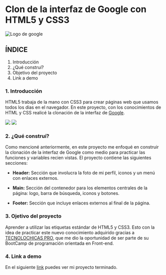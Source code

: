 # Clon de la interfaz de Google con HTML5 y CSS3
![Logo de google](https://upload.wikimedia.org/wikipedia/commons/thumb/2/2f/Google_2015_logo.svg/2560px-Google_2015_logo.svg.png)
## ÍNDICE
1. Introducción
2. ¿Qué construí? 
3. Objetivo del proyecto 
4. Link a demo

### 1. Introducción
HTML5 trabaja de la mano con CSS3 para crear páginas web que usamos todos los dias en el navegador. En este proyecto, con los conocimientos de HTML y CSS realicé la clonación de la interfaz de [Google](https://www.google.com/).

<img src="https://img.shields.io/badge/HTML5-E34F26?style=for-the-badge&logo=html5&logoColor=white" /> <img src="https://img.shields.io/badge/CSS3-1572B6?style=for-the-badge&logo=css3&logoColor=white" />

### 2. ¿Qué construí?
Como mencioné anteriormente, en este proyecto me enfoqué en construir la clonación de la interfaz de Google como medio para practicar las funciones y variables recien vistas. 
El proyecto contiene las siguientes secciones:

+ **Header:** Sección que involucra la foto de mi perfil, iconos y un menú con enlaces externos.
  
+ **Main:** Sección del contenedor para los elementos centrales de la página: logo, barra de búsqueda, iconos y botones.
  
+ **Footer:** Sección que incluye enlaces externos al final de la página.

### 3. Ojetivo del proyecto
Aprender a utilizar las etiquetas estándar de HTML5 y CSS3. Esto con la idea de practicar este nuevo conocimiento adquirido gracias a [TECNOLOCHICAS PRO](https://tecnolochicas.mx/), que me dio la oportunidad de ser parte de su BootCamp de programación orientada en Front-end.

### 4. Link a demo
En el siguiente [link](https://copiadegoogle-rho.vercel.app/) puedes ver mi proyecto terminado.


















